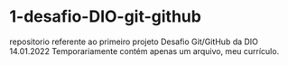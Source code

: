 # 1-desafio-DIO-git-github
repositorio referente ao primeiro projeto Desafio Git/GitHub da DIO 14.01.2022
Temporariamente contém apenas um arquivo, meu currículo. 
